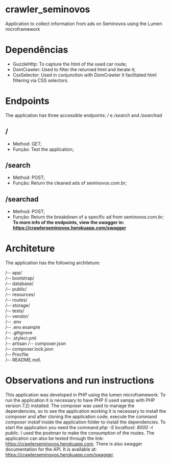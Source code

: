 # crawler_seminovos
Application to collect information from ads on Seminovos using the Lumen microframework

# Dependências
- GuzzleHttp: To capture the html of the used car route;
- DomCrawler: Used to filter the returned html and iterate it;
- CssSelector: Used in conjunction with DomCrawler it facilitated html filtering via CSS selectors.


# Endpoints
The application has three accessible endpoints: _/_ e _/search_ and _/searchad_

## /
- Method: GET;
- Função: Test the application;

## /search
- Method: POST;
- Função: Return the cleaned ads of seminovos.com.br;

## /searchad
- Method: POST;
- Função: Return the breakdown of a specific ad from seminovos.com.br;
**To more info of the endpoints, view the swagger in:  https://crawlerseminovos.herokuapp.com/swagger**


# Architeture
The application has the following architeture:

/-- app/\
/-- bootstrap/\
/-- database/\
/-- public/\
/-- resources/\
/-- routes/\
/-- storage/\
/-- tests/\
/-- vendor/\
/-- .env\
/-- .env.example\
/-- .gitignore\
/-- .styleci.yml\
/-- artisan
/-- composer.json\
/-- composer.lock.json\
/-- Procfile\
/-- README.md\


# Observations and run instructions
This application was developed in PHP using the lumen microframework. To run the application it is necessary to have PHP (I used xampp with PHP version 7.2) installed. The composer was used to manage the dependencies, so to see the application working it is necessary to install the composer and after cloning the application code, execute the command _composer install_ inside the application folder to install the dependencies. To start the application you need the command _php -S localhost: 8000 -t public_. I used the postman to make the consumption of the routes. The application can also be tested through the link: https://crawlerseminovos.herokuapp.com. There is also swagger documentation for the API. It is available at: https://crawlerseminovos.herokuapp.com/swagger.